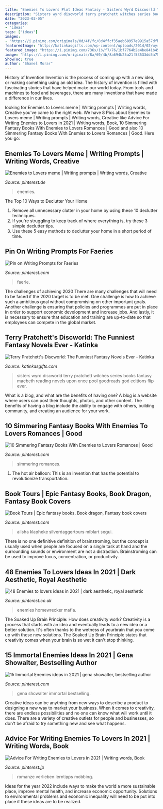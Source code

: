 ```yaml
---
title: "Enemies To Lovers Plot Ideas Fantasy - Sisters Wyrd Discworld Terry Pratchett Witches Series Books Fantasy Macbeth Reading Novels Upon Once Pool Goodreads God Editions Flip Ever"
description: "Sisters wyrd discworld terry pratchett witches series books fantasy macbeth reading novels upon once pool goodreads god editions flip ever"
date: "2023-03-05"
categories:
- "ideas"
tags: ["ideas"]
images:
- "https://i.pinimg.com/originals/0d/4f/fc/0d4ffcf35aeb68957e9915a57dfbfabc.jpg"
featuredImage: "http://katinkasgifts.com/wp-content/uploads/2014/02/wyrd-systers-terry-pratchett-funny-science-fiction.jpg"
featured_image: "https://i.pinimg.com/736x/1b/f7/76/1bf7764b2e4be841b4529400846a1197.jpg"
image: "https://i.pinimg.com/originals/8a/69/4b/8a694b25a21f53533dd5a75e1a8c58e5.jpg"
ShowToc: true
author: "Shanel Morar"
---
```



History of Invention
Invention is the process of coming up with a new idea, or making something using an old idea. The history of invention is filled with fascinating stories that have helped make our world today. From tools and machines to food and beverages, there are many inventions that have made a difference in our lives.

	

		
looking for Enemies to Lovers meme | Writing prompts | Writing words, Creative you've came to the right web. We have 8 Pics about Enemies to Lovers meme | Writing prompts | Writing words, Creative like Advice For Writing Enemies to Lovers in 2021 | Writing words, Book, 10 Simmering Fantasy Books With Enemies to Lovers Romances | Good and also 10 Simmering Fantasy Books With Enemies to Lovers Romances | Good. Here you go:
		
    
## Enemies To Lovers Meme | Writing Prompts | Writing Words, Creative

<img loading=lazy src="https://i.pinimg.com/236x/06/ea/dd/06eadd1a1cc9e90f3745f331bae64c32.jpg?nii=t" onerror="this.onerror=null;this.src='https://tse2.mm.bing.net/th?id=OIP.oUQKkeYh89OYaHvQ7sKLbwAAAA&amp;pid=15.1';" alt="Enemies to Lovers meme | Writing prompts | Writing words, Creative">

_Source: pinterest.de_

>enemies. 

	

The Top 10 Ways to Declutter Your Home
1. Remove all unnecessary clutter in your home by using these 10 declutter techniques.
2. If you're struggling to keep track of where everything is, try these 3 simple declutter tips.
3. Use these 5 easy methods to declutter your home in a short period of time.

    
## Pin On Writing Prompts For Faeries

<img loading=lazy src="https://i.pinimg.com/originals/8a/69/4b/8a694b25a21f53533dd5a75e1a8c58e5.jpg" onerror="this.onerror=null;this.src='https://tse3.mm.bing.net/th?id=OIP.yTLXsFIhHSwWrC1Dtgy-BgHaLH&amp;pid=15.1';" alt="Pin on Writing Prompts for Faeries">

_Source: pinterest.com_

>faerie. 

	

The challenges of achieving 2020
There are many challenges that will need to be faced if the 2020 target is to be met. One challenge is how to achieve such a ambitious goal without compromising on other important goals. Another challenge is ensuring that policies and programmes are put in place in order to support economic development and increase jobs. And lastly, it is necessary to ensure that education and training are up-to-date so that employees can compete in the global market.

    
## Terry Pratchett&#039;s Discworld: The Funniest Fantasy Novels Ever - Katinka

<img loading=lazy src="http://katinkasgifts.com/wp-content/uploads/2014/02/wyrd-systers-terry-pratchett-funny-science-fiction.jpg" onerror="this.onerror=null;this.src='https://tse2.mm.bing.net/th?id=OIP.Tj3LbgMU2csJQlsBXMH7vwHaLl&amp;pid=15.1';" alt="Terry Pratchett&#039;s Discworld: The Funniest Fantasy Novels Ever - Katinka">

_Source: katinkasgifts.com_

>sisters wyrd discworld terry pratchett witches series books fantasy macbeth reading novels upon once pool goodreads god editions flip ever. 

	

What is a blog, and what are the benefits of having one?
A blog is a website where users can post their thoughts, photos, and other content. The benefits of having a blog include the ability to engage with others, building community, and creating an audience for your work.

    
## 10 Simmering Fantasy Books With Enemies To Lovers Romances | Good

<img loading=lazy src="https://i.pinimg.com/736x/1b/f7/76/1bf7764b2e4be841b4529400846a1197.jpg" onerror="this.onerror=null;this.src='https://tse1.mm.bing.net/th?id=OIP.Jm6eJ9oTdQnNaIuvfPCzRgHaSh&amp;pid=15.1';" alt="10 Simmering Fantasy Books With Enemies to Lovers Romances | Good">

_Source: pinterest.com_

>simmering romances. 

	

1. The hot air balloon: This is an invention that has the potential to revolutionize transportation.

    
## Book Tours | Epic Fantasy Books, Book Dragon, Fantasy Book Covers

<img loading=lazy src="https://i.pinimg.com/originals/4d/e2/00/4de200fe6f5c5eccc7dda20b7f4faae5.jpg" onerror="this.onerror=null;this.src='https://tse1.mm.bing.net/th?id=OIP.BQhp_-xbJGke9qF9EqrTFQAAAA&amp;pid=15.1';" alt="Book Tours | Epic fantasy books, Book dragon, Fantasy book covers">

_Source: pinterest.com_

>alisha klapheke silverdaggertours miblart segui. 

	

There is no one definitive definition of brainstroming, but the concept is usually used when people are focused on a single task at hand and the surrounding sounds or environment are not a distraction. Brainstroming can be used to improve focus, concentration, or productivity.

    
## 48 Enemies To Lovers Ideas In 2021 | Dark Aesthetic, Royal Aesthetic

<img loading=lazy src="https://i.pinimg.com/474x/e0/3f/ef/e03fefd0462deac629d5432744acd28d.jpg" onerror="this.onerror=null;this.src='https://tse1.mm.bing.net/th?id=OIP.QZPjOP5WHOE3A7pUZbMMTQAAAA&amp;pid=15.1';" alt="48 Enemies to lovers ideas in 2021 | dark aesthetic, royal aesthetic">

_Source: pinterest.co.uk_

>enemies homewrecker mafia. 

	

The Soaked Up Brain Principle: How does creativity work?
Creativity is a process that starts with an idea and eventually leads to a new idea or a better solution. It's often thanks to the wetness of yourbrain that you come up with these new solutions. The Soaked Up Brain Principle states that creativity comes when your brain is so wet it can't stop thinking.

    
## 15 Immortal Enemies Ideas In 2021 | Gena Showalter, Bestselling Author

<img loading=lazy src="https://i.pinimg.com/236x/cc/58/62/cc586280e9873aa05771b401b78ec295.jpg" onerror="this.onerror=null;this.src='https://tse4.mm.bing.net/th?id=OIP.dq3D_YrNPcoz3kyJ3r3-xQAAAA&amp;pid=15.1';" alt="15 Immortal Enemies ideas in 2021 | gena showalter, bestselling author">

_Source: pinterest.com_

>gena showalter immortal bestselling. 

	

Creative ideas can be anything from new ways to describe a product to designing a new way to market your business. When it comes to creativity, there are endless possibilities and no one can know what will work until it does. There are a variety of creative outlets for people and businesses, so don't be afraid to try something new and see what happens.

    
## Advice For Writing Enemies To Lovers In 2021 | Writing Words, Book

<img loading=lazy src="https://i.pinimg.com/originals/0d/4f/fc/0d4ffcf35aeb68957e9915a57dfbfabc.jpg" onerror="this.onerror=null;this.src='https://tse1.mm.bing.net/th?id=OIP.KrbUG3D67VnmMONJlSI7EQHaMR&amp;pid=15.1';" alt="Advice For Writing Enemies to Lovers in 2021 | Writing words, Book">

_Source: pinterest.jp_

>romanze verlieben lerntipps mobbing. 

	

Ideas for the year 2022 include ways to make the world a more sustainable place, improve mental health, and increase economic opportunity. Solutions to environmental problems and economic inequality will need to be put into place if these ideas are to be realized.

